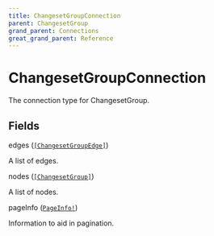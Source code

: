 ```yaml
---
title: ChangesetGroupConnection
parent: ChangesetGroup
grand_parent: Connections
great_grand_parent: Reference
---
```


# ChangesetGroupConnection

The connection type for ChangesetGroup.

## Fields

<div class="field-entry ">
  <span id="edges" class="field-name anchored">edges (<code><a href="/docs/reference/connection_type/changeset_group/changeset_group_edge">[ChangesetGroupEdge]</a></code>)</span>

  <div class="description-wrapper">
   <p>A list of edges.</p>

  </div>
</div>

<div class="field-entry ">
  <span id="nodes" class="field-name anchored">nodes (<code><a href="/docs/reference/union/changeset_group">[ChangesetGroup]</a></code>)</span>

  <div class="description-wrapper">
   <p>A list of nodes.</p>

  </div>
</div>

<div class="field-entry ">
  <span id="page_info" class="field-name anchored">pageInfo (<code><a href="/docs/reference/object/page_info">PageInfo!</a></code>)</span>

  <div class="description-wrapper">
   <p>Information to aid in pagination.</p>

  </div>
</div>

